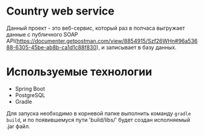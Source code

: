 # Country web service

Данный проект - это веб-сервис, который раз в полчаса выгружает данные с публичного 
SOAP API(https://documenter.getpostman.com/view/8854915/Szf26WHn#96a53688-6305-45be-ab8b-ca1d1c88f830), и записывает в базу данных.

# Используемые технологии

* Spring Boot
* PostgreSQL
* Gradle

Для запуска необходимо в корневой папке выполнить команду ```gradle build```, и по появившемуся пути 'build/libs/' будет создан исполняемый .jar файл.

